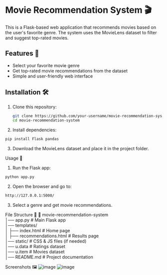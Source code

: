 # Movie Recommendation System 🎬  

This is a Flask-based web application that recommends movies based on the user's favorite genre. The system uses the MovieLens dataset to filter and suggest top-rated movies.  

## Features 🌟  
- Select your favorite movie genre  
- Get top-rated movie recommendations from the dataset  
- Simple and user-friendly web interface  

## Installation 🛠️  
1. Clone this repository:  
   ```bash
   git clone https://github.com/your-username/movie-recommendation-system.git
   cd movie-recommendation-system
2. Install dependencies:
```bash
pip install Flask pandas
```
3. Download the MovieLens dataset and place it in the project folder.

Usage 🚀
1. Run the Flask app:
```bash
python app.py
```
2. Open the browser and go to:
```bash
http://127.0.0.1:5000/
```
3. Select a genre and get movie recommendations.
   
File Structure 📁
📂 movie-recommendation-system  
│── app.py            # Main Flask app  
│── templates/  
│   ├── index.html    # Home page  
│   ├── recommendations.html # Results page  
│── static/           # CSS & JS files (if needed)  
│── u.data            # Ratings dataset  
│── u.item            # Movies dataset  
│── README.md         # Project documentation  

Screenshots 🖼️
![image](https://github.com/user-attachments/assets/8b003275-4304-415b-ae3a-aaad9a5669d4)
![image](https://github.com/user-attachments/assets/f5bdae96-9123-420b-aa99-20d764b7729a)

